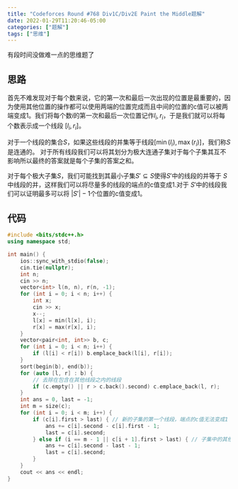 ```yaml
---
title: "Codeforces Round #768 Div1C/Div2E Paint the Middle题解"
date: 2022-01-29T11:20:46-05:00
categories: ["题解"]
tags: ["思维"]
---
```

有段时间没做难一点的思维题了
<!--more-->

## 思路

首先不难发现对于每个数来说，它的第一次和最后一次出现的位置是最重要的，因为使用其他位置的操作都可以使用两端的位置完成而且中间的位置的c值可以被两端变成1。我们将每个数$i$的第一次和最后一次位置记作$l_i, r_i$，于是我们就可以将每个数表示成一个线段 $[l_i, r_i]$。

对于一个线段的集合$S$，如果这些线段的并集等于线段$[\min(l_i), \max(r_i)]$，我们称$S$是连通的。 对于所有线段我们可以将其划分为极大连通子集对于每个子集其互不影响所以最终的答案就是每个子集的答案之和。

对于每个极大子集$S$，我们可能找到其最小子集$S'\subseteq S$使得$S'$中的线段的并等于 $S$中线段的并，这样我们可以将尽量多的线段的端点的c值变成1.对于 $S'$中的线段我们可以证明最多可以将 $|S'|-1$个位置的c值变成1。

## 代码

```cpp
#include <bits/stdc++.h>
using namespace std;

int main() {
    ios::sync_with_stdio(false);
    cin.tie(nullptr);
    int n;
    cin >> n;
    vector<int> l(n, n), r(n, -1);
    for (int i = 0; i < n; i++) {
        int x;
        cin >> x;
        x--;
        l[x] = min(l[x], i);
        r[x] = max(r[x], i);
    }
    vector<pair<int, int>> b, c;
    for (int i = 0; i < n; i++) {
        if (l[i] < r[i]) b.emplace_back(l[i], r[i]);
    }
    sort(begin(b), end(b));
    for (auto [l, r] : b) {
        // 去除在包含在其他线段之内的线段
        if (c.empty() || r > c.back().second) c.emplace_back(l, r);
    }
    int ans = 0, last = -1;
    int m = size(c);
    for (int i = 0; i < m; i++) {
        if (c[i].first > last) { // 新的子集的第一个线段，端点的c值无法变成1
            ans += c[i].second - c[i].first - 1;
            last = c[i].second;
        } else if (i == m - 1 || c[i + 1].first > last) { // 子集中的其他线段，左端点c值会变成1，会在之前被记入答案
            ans += c[i].second - last - 1;
            last = c[i].second;
        }
    }
    cout << ans << endl;
}
```

